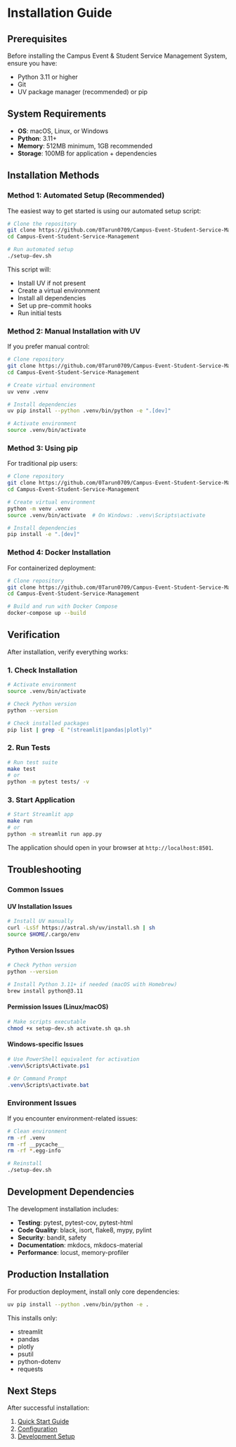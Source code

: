 # Installation Guide

## Prerequisites

Before installing the Campus Event & Student Service Management System, ensure you have:

- Python 3.11 or higher
- Git
- UV package manager (recommended) or pip

## System Requirements

- **OS**: macOS, Linux, or Windows
- **Python**: 3.11+
- **Memory**: 512MB minimum, 1GB recommended
- **Storage**: 100MB for application + dependencies

## Installation Methods

### Method 1: Automated Setup (Recommended)

The easiest way to get started is using our automated setup script:

```bash
# Clone the repository
git clone https://github.com/0Tarun0709/Campus-Event-Student-Service-Management.git
cd Campus-Event-Student-Service-Management

# Run automated setup
./setup-dev.sh
```

This script will:

- Install UV if not present
- Create a virtual environment
- Install all dependencies
- Set up pre-commit hooks
- Run initial tests

### Method 2: Manual Installation with UV

If you prefer manual control:

```bash
# Clone repository
git clone https://github.com/0Tarun0709/Campus-Event-Student-Service-Management.git
cd Campus-Event-Student-Service-Management

# Create virtual environment
uv venv .venv

# Install dependencies
uv pip install --python .venv/bin/python -e ".[dev]"

# Activate environment
source .venv/bin/activate
```

### Method 3: Using pip

For traditional pip users:

```bash
# Clone repository
git clone https://github.com/0Tarun0709/Campus-Event-Student-Service-Management.git
cd Campus-Event-Student-Service-Management

# Create virtual environment
python -m venv .venv
source .venv/bin/activate  # On Windows: .venv\Scripts\activate

# Install dependencies
pip install -e ".[dev]"
```

### Method 4: Docker Installation

For containerized deployment:

```bash
# Clone repository
git clone https://github.com/0Tarun0709/Campus-Event-Student-Service-Management.git
cd Campus-Event-Student-Service-Management

# Build and run with Docker Compose
docker-compose up --build
```

## Verification

After installation, verify everything works:

### 1. Check Installation
```bash
# Activate environment
source .venv/bin/activate

# Check Python version
python --version

# Check installed packages
pip list | grep -E "(streamlit|pandas|plotly)"
```

### 2. Run Tests
```bash
# Run test suite
make test
# or
python -m pytest tests/ -v
```

### 3. Start Application
```bash
# Start Streamlit app
make run
# or
python -m streamlit run app.py
```

The application should open in your browser at `http://localhost:8501`.

## Troubleshooting

### Common Issues

#### UV Installation Issues
```bash
# Install UV manually
curl -LsSf https://astral.sh/uv/install.sh | sh
source $HOME/.cargo/env
```

#### Python Version Issues
```bash
# Check Python version
python --version

# Install Python 3.11+ if needed (macOS with Homebrew)
brew install python@3.11
```

#### Permission Issues (Linux/macOS)
```bash
# Make scripts executable
chmod +x setup-dev.sh activate.sh qa.sh
```

#### Windows-specific Issues
```powershell
# Use PowerShell equivalent for activation
.venv\Scripts\Activate.ps1

# Or Command Prompt
.venv\Scripts\activate.bat
```

### Environment Issues

If you encounter environment-related issues:

```bash
# Clean environment
rm -rf .venv
rm -rf __pycache__
rm -rf *.egg-info

# Reinstall
./setup-dev.sh
```

## Development Dependencies

The development installation includes:

- **Testing**: pytest, pytest-cov, pytest-html
- **Code Quality**: black, isort, flake8, mypy, pylint  
- **Security**: bandit, safety
- **Documentation**: mkdocs, mkdocs-material
- **Performance**: locust, memory-profiler

## Production Installation

For production deployment, install only core dependencies:

```bash
uv pip install --python .venv/bin/python -e .
```

This installs only:
- streamlit
- pandas
- plotly
- psutil
- python-dotenv
- requests

## Next Steps

After successful installation:

1. [Quick Start Guide](../getting-started/quick-start.md)
2. [Configuration](../getting-started/configuration.md)
3. [Development Setup](../development/setup.md)